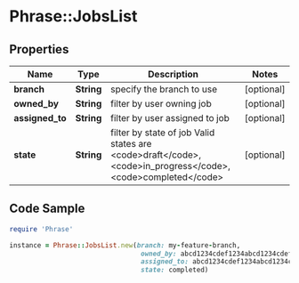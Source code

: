 # Phrase::JobsList

## Properties

Name | Type | Description | Notes
------------ | ------------- | ------------- | -------------
**branch** | **String** | specify the branch to use | [optional] 
**owned_by** | **String** | filter by user owning job | [optional] 
**assigned_to** | **String** | filter by user assigned to job | [optional] 
**state** | **String** | filter by state of job Valid states are &lt;code&gt;draft&lt;/code&gt;, &lt;code&gt;in_progress&lt;/code&gt;, &lt;code&gt;completed&lt;/code&gt; | [optional] 

## Code Sample

```ruby
require 'Phrase'

instance = Phrase::JobsList.new(branch: my-feature-branch,
                                 owned_by: abcd1234cdef1234abcd1234cdef1234,
                                 assigned_to: abcd1234cdef1234abcd1234cdef1234,
                                 state: completed)
```


